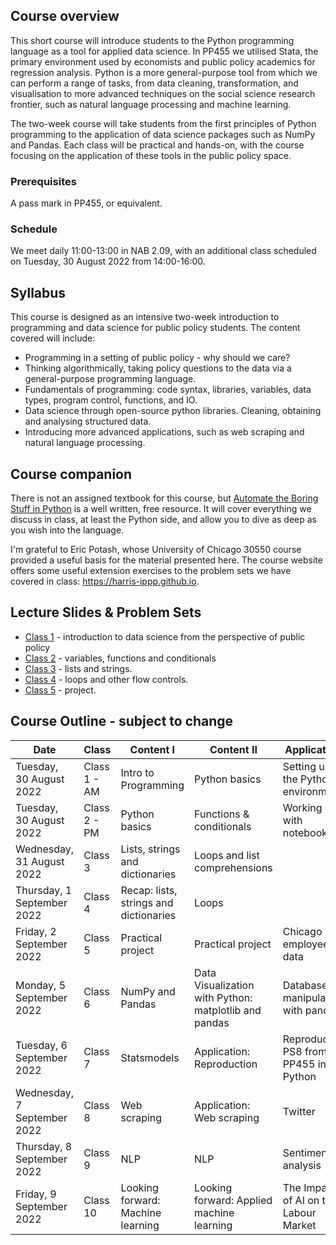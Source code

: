 ## Course overview
 
This short course will introduce students to the Python programming language as a tool for applied data science. In PP455 we utilised Stata, the primary environment used by economists and public policy academics for regression analysis. Python is a more general-purpose tool from which we can perform a range of tasks, from data cleaning, transformation, and visualisation to more advanced techniques on the social science research frontier, such as natural language processing and machine learning.

The two-week course will take students from the first principles of Python programming to the application of data science packages such as NumPy and Pandas. Each class will be practical and hands-on, with the course focusing on the application of these tools in the public policy space.
 
### Prerequisites 
A pass mark in PP455, or equivalent. 

### Schedule 
We meet daily 11:00-13:00 in NAB 2.09, with an additional class scheduled on Tuesday, 30 August 2022 from 14:00-16:00.


## Syllabus
This course is designed as an intensive two-week introduction to programming and data science for public policy students. The content covered will include:

- Programming in a setting of public policy - why should we care?
- Thinking algorithmically, taking policy questions to the data via a general-purpose programming language.
- Fundamentals of programming: code syntax, libraries, variables, data types, program control, functions, and IO.
- Data science through open-source python libraries. Cleaning, obtaining and analysing structured data.
- Introducing more advanced applications, such as web scraping and natural language processing.

## Course companion

There is not an assigned textbook for this course, but [Automate the Boring Stuff in Python](https://automatetheboringstuff.com/) is a well written, free resource. It will cover everything we discuss in class, at least the Python side, and allow you to dive as deep as you wish into the language. 

I'm grateful to Eric Potash, whose University of Chicago 30550 course provided a useful basis for the material presented here. The course website offers some useful extension exercises to the problem sets we have covered in class: https://harris-ippp.github.io.

## Lecture Slides & Problem Sets
- [Class 1](https://raw.githubusercontent.com/tmonk/dspp/main/Class%201/DSPP___Class_1-3.pdf) - introduction to data science from the perspective of public policy
- [Class 2](https://github.com/tmonk/dspp/tree/main/Class%202) - variables, functions and conditionals
- [Class 3](https://github.com/tmonk/dspp/tree/main/Class%203) - lists and strings.
- [Class 4](https://github.com/tmonk/dspp/tree/main/Class%204) - loops and other flow controls.
- [Class 5](https://github.com/tmonk/dspp/tree/main/Class%205) - project.

<!-- IPUMS USA census data 	https://usa.ipums.org/usa/ -->
## Course Outline - subject to change

| Date                        | Class        | Content I                              | Content II                                            | Application                           | Resource                                                                    |
|-----------------------------|--------------|----------------------------------------|-------------------------------------------------------|---------------------------------------|-----------------------------------------------------------------------------|
| Tuesday, 30 August 2022     | Class 1 - AM | Intro to Programming                   | Python basics                                         | Setting up the Python environment     |                                                                             |
| Tuesday, 30 August 2022     | Class 2 - PM | Python basics                          | Functions & conditionals                              | Working with notebooks                |                                                                             |
| Wednesday, 31 August 2022   | Class 3      | Lists, strings and dictionaries        | Loops and list comprehensions                         |                                       |                                                                             |
| Thursday, 1 September 2022  | Class 4      | Recap: lists, strings and dictionaries | Loops                                                 |                                       |                                                                             |
| Friday, 2 September 2022    | Class 5      | Practical project                      | Practical project                                     | Chicago employee data                 |                                                                             |
| Monday, 5 September 2022    | Class 6      | NumPy and Pandas                       | Data Visualization with Python: matplotlib and pandas | Database manipulation with pandas     | Eurostat: https://ec.europa.eu/eurostat O\*NET: https://www.onetonline.org/ |
| Tuesday, 6 September 2022   | Class 7      | Statsmodels                            | Application: Reproduction                             | Reproduce PS8 from PP455 in Python    |                                                                             |
| Wednesday, 7 September 2022 | Class 8      | Web scraping                           | Application: Web scraping                             | Twitter                               |                                                                             |
| Thursday, 8 September 2022  | Class 9      | NLP                                    | NLP                                                   | Sentiment analysis                    |                                                                             |
| Friday, 9 September 2022    | Class 10     | Looking forward: Machine learning      | Looking forward: Applied machine learning             | The Impact of AI on the Labour Market | Webb (2020), https://www.michaelwebb.co/webb_ai.pdf                         |
